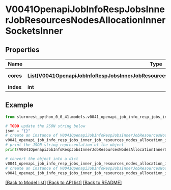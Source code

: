 # V0041OpenapiJobInfoRespJobsInnerJobResourcesNodesAllocationInnerSocketsInner


## Properties

Name | Type | Description | Notes
------------ | ------------- | ------------- | -------------
**cores** | [**List[V0041OpenapiJobInfoRespJobsInnerJobResourcesNodesAllocationInnerSocketsInnerCoresInner]**](V0041OpenapiJobInfoRespJobsInnerJobResourcesNodesAllocationInnerSocketsInnerCoresInner.md) | Core in socket | 
**index** | **int** | Core index | 

## Example

```python
from slurmrest_python_0_0_41.models.v0041_openapi_job_info_resp_jobs_inner_job_resources_nodes_allocation_inner_sockets_inner import V0041OpenapiJobInfoRespJobsInnerJobResourcesNodesAllocationInnerSocketsInner

# TODO update the JSON string below
json = "{}"
# create an instance of V0041OpenapiJobInfoRespJobsInnerJobResourcesNodesAllocationInnerSocketsInner from a JSON string
v0041_openapi_job_info_resp_jobs_inner_job_resources_nodes_allocation_inner_sockets_inner_instance = V0041OpenapiJobInfoRespJobsInnerJobResourcesNodesAllocationInnerSocketsInner.from_json(json)
# print the JSON string representation of the object
print(V0041OpenapiJobInfoRespJobsInnerJobResourcesNodesAllocationInnerSocketsInner.to_json())

# convert the object into a dict
v0041_openapi_job_info_resp_jobs_inner_job_resources_nodes_allocation_inner_sockets_inner_dict = v0041_openapi_job_info_resp_jobs_inner_job_resources_nodes_allocation_inner_sockets_inner_instance.to_dict()
# create an instance of V0041OpenapiJobInfoRespJobsInnerJobResourcesNodesAllocationInnerSocketsInner from a dict
v0041_openapi_job_info_resp_jobs_inner_job_resources_nodes_allocation_inner_sockets_inner_from_dict = V0041OpenapiJobInfoRespJobsInnerJobResourcesNodesAllocationInnerSocketsInner.from_dict(v0041_openapi_job_info_resp_jobs_inner_job_resources_nodes_allocation_inner_sockets_inner_dict)
```
[[Back to Model list]](../README.md#documentation-for-models) [[Back to API list]](../README.md#documentation-for-api-endpoints) [[Back to README]](../README.md)


